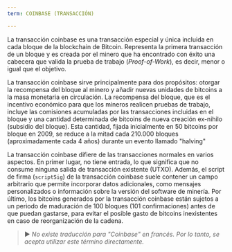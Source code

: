 ```yaml
---
term: COINBASE (TRANSACCIÓN)

---
```

La transacción coinbase es una transacción especial y única incluida en cada bloque de la blockchain de Bitcoin. Representa la primera transacción de un bloque y es creada por el minero que ha encontrado con éxito una cabecera que valida la prueba de trabajo (*Proof-of-Work*), es decir, menor o igual que el objetivo.

La transacción coinbase sirve principalmente para dos propósitos: otorgar la recompensa del bloque al minero y añadir nuevas unidades de bitcoins a la masa monetaria en circulación. La recompensa del bloque, que es el incentivo económico para que los mineros realicen pruebas de trabajo, incluye las comisiones acumuladas por las transacciones incluidas en el bloque y una cantidad determinada de bitcoins de nueva creación ex-nihilo (subsidio del bloque). Esta cantidad, fijada inicialmente en 50 bitcoins por bloque en 2009, se reduce a la mitad cada 210.000 bloques (aproximadamente cada 4 años) durante un evento llamado "halving"

La transacción coinbase difiere de las transacciones normales en varios aspectos. En primer lugar, no tiene entrada, lo que significa que no consume ninguna salida de transacción existente (UTXO). Además, el script de firma (`scriptSig`) de la transacción coinbase suele contener un campo arbitrario que permite incorporar datos adicionales, como mensajes personalizados o información sobre la versión del software de minería. Por último, los bitcoins generados por la transacción coinbase están sujetos a un periodo de maduración de 100 bloques (101 confirmaciones) antes de que puedan gastarse, para evitar el posible gasto de bitcoins inexistentes en caso de reorganización de la cadena.

> ► *No existe traducción para "Coinbase" en francés. Por lo tanto, se acepta utilizar este término directamente.*